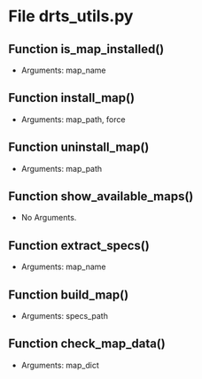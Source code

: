 # File drts_utils.py

## Function is_map_installed()

* Arguments: map_name

## Function install_map()

* Arguments: map_path, force

## Function uninstall_map()

* Arguments: map_path

## Function show_available_maps()

* No Arguments.

## Function extract_specs()

* Arguments: map_name

## Function build_map()

* Arguments: specs_path

## Function check_map_data()

* Arguments: map_dict


